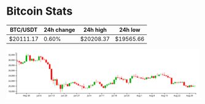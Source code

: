 # Bitcoin Stats

BTC/USDT|24h change|24h high|24h low|
|---|---|---|---|
|$20111.17|0.60%|$20208.37|$19565.66|

<img src="./chart.svg">
